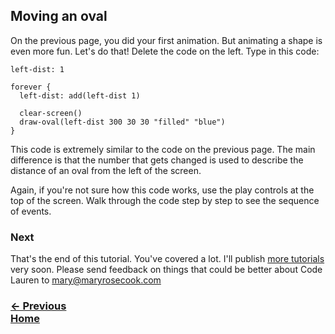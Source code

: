 ## Moving an oval

On the previous page, you did your first animation. But animating a shape is even more fun. Let's do that! Delete the code on the left. Type in this code:

```
left-dist: 1

forever {
  left-dist: add(left-dist 1)

  clear-screen()
  draw-oval(left-dist 300 30 30 "filled" "blue")
}
```

This code is extremely similar to the code on the previous page.  The main difference is that the number that gets changed is used to describe the distance of an oval from the left of the screen.

Again, if you're not sure how this code works, use the play controls at the top of the screen. Walk through the code step by step to see the sequence of events.

### Next

That's the end of this tutorial. You've covered a lot. I'll publish [more tutorials](#tutorials) very soon. Please send feedback on things that could be better about Code Lauren to [mary@maryrosecook.com](mailto:mary@maryrosecook.com)

### [← Previous](#doing-an-action-a-lot-of-times) <div class="next">[Home](#home)</div>
